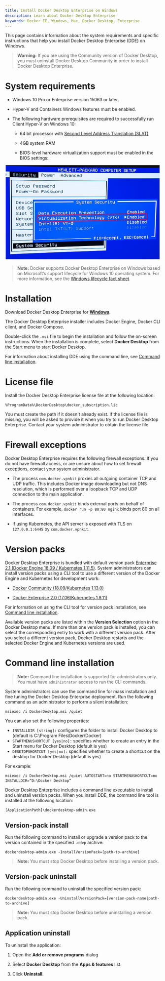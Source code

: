 ```yaml
---
title: Install Docker Desktop Enterprise on Windows
description: Learn about Docker Desktop Enterprise
keywords: Docker EE, Windows, Mac, Docker Desktop, Enterprise
---
```


This page contains information about the system requirements and specific instructions that help you install Docker Desktop Enterprise (DDE) on Windows.

> **Warning:** If you are using the Community version of Docker Desktop, you must uninstall Docker Desktop Community in order to install Docker Desktop Enterprise.

# System requirements

- Windows 10 Pro or Enterprise version 15063 or later.

- Hyper-V and Containers Windows features must be enabled.

- The following hardware prerequisites are required to successfully run Client
Hyper-V on Windows 10:

  - 64 bit processor with [Second Level Address Translation (SLAT)](http://en.wikipedia.org/wiki/Second_Level_Address_Translation)

  - 4GB system RAM

  - BIOS-level hardware virtualization support must be enabled in the
    BIOS settings:

![Virtualization Technology (VTx) must be enabled in BIOS settings](../../images/windows-prereq.png "BIOS setting information for hardware virtualization support")

> **Note:** Docker supports Docker Desktop Enterprise on Windows based on Microsoft’s support lifecycle for Windows 10 operating system. For more information, see the [Windows lifecycle fact sheet](https://support.microsoft.com/en-us/help/13853/windows-lifecycle-fact-sheet).

# Installation

Download Docker Desktop Enterprise for [**Windows**](https://download.docker.com/win/enterprise/DockerDesktop.msi).

The Docker Desktop Enterprise installer includes Docker Engine, Docker CLI client, and Docker Compose.

Double-click the `.msi` file to begin the installation and follow the on-screen instructions. When the installation is complete, select **Docker Desktop** from the Start menu to start Docker Desktop.

For information about installing DDE using the command line, see [Command line installation](#command-line-installation).

# License file

Install the Docker Desktop Enterprise license file at the following location:

    %ProgramData%\DockerDesktop\docker_subscription.lic

You must create the path if it doesn't already exist. If the license file is missing, you will be asked to provide it when you try to run Docker Desktop Enterprise. Contact your system administrator to obtain the license file.

# Firewall exceptions

Docker Desktop Enterprise requires the following firewall exceptions. If you do not have firewall access, or are unsure about how to set firewall exceptions, contact your system administrator.

- The process `com.docker.vpnkit` proxies all outgoing container TCP and
    UDP traffic. This includes Docker image downloading but not DNS
    resolution, which is performed over a loopback TCP and UDP connection
    to the main application.

- The process `com.docker.vpnkit` binds external ports on behalf of
    containers. For example, `docker run -p 80:80 nginx` binds port 80 on all
    interfaces.

- If using Kubernetes, the API server is exposed with TLS on `127.0.0.1:6445` by `com.docker.vpnkit`.

# Version packs

Docker Desktop Enterprise is bundled with default version pack [Enterprise 2.1 (Docker
Engine 18.09 / Kubernetes 1.11.5)](https://download.docker.com/win/enterprise/enterprise-2.1.ddvp). System administrators can install version packs using a CLI tool to use a different version of the Docker Engine and Kubernetes for development work:

- [Docker Community (18.09/Kubernetes
    1.13.0)](https://download.docker.com/win/enterprise/community.ddvp)

- [Docker Enterprise 2.0 (17.06/Kubernetes
    1.8.11)](https://download.docker.com/win/enterprise/enterprise-2.0.ddvp)

For information on using the CLI tool for version pack installation, see [Command line installation](#command-line-installation).

Available version packs are listed within the **Version Selection** option in the Docker Desktop menu. If more than one version pack is installed, you can select the corresponding entry to work with a different version pack. After you select a different version pack, Docker Desktop restarts and the selected Docker Engine and Kubernetes versions are used.

# Command line installation

>**Note:** Command line installation is supported for administrators only. You must have `administrator` access to run the CLI commands.

System administrators can use the command line for mass installation and fine tuning the Docker Desktop Enterprise deployment. Run the following command as an administrator to perform a silent installation:

    msiexec /i DockerDesktop.msi /quiet

You can also set the following properties:

- `INSTALLDIR [string]:` configures the folder to install Docker Desktop to (default is C:\Program Files\Docker\Docker)
- `STARTMENUSHORTCUT [yes|no]:` specifies whether to create an entry in the Start menu for Docker Desktop (default is yes)
- `DESKTOPSHORTCUT [yes|no]:` specifies whether to create a shortcut on the desktop for Docker Desktop (default is yes)

For example:

    msiexec /i DockerDesktop.msi /quiet AUTOSTART=no STARTMENUSHORTCUT=no INSTALLDIR=”D:\Docker Desktop”

Docker Desktop Enterprise includes a command line executable to install and uninstall version packs. When you install DDE, the command line tool is installed at the following location:

    [ApplicationPath]\dockerdesktop-admin.exe

## Version-pack install

Run the following command to install or upgrade a version pack to the version contained in the specified `.ddvp` archive:

    dockerdesktop-admin.exe -InstallVersionPack=[path-to-archive]

>**Note:** You must stop Docker Desktop before installing a version pack.

## Version-pack uninstall

Run the following command to uninstall the specified version pack:

    dockerdesktop-admin.exe -UninstallVersionPack=[version-pack-name|path-to-archive]

>**Note:** You must stop Docker Desktop before uninstalling a version pack.

## Application uninstall

To uninstall the application:

1. Open the **Add or remove programs** dialog

1. Select **Docker Desktop** from the **Apps & features** list.

1. Click **Uninstall**.
